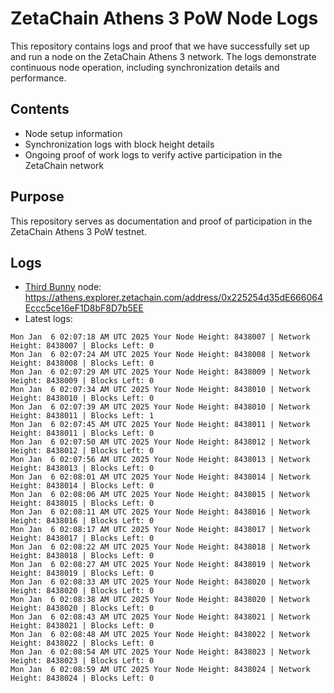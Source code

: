 # ZetaChain Athens 3 PoW Node Logs
This repository contains logs and proof that we have successfully set up and run a node on the ZetaChain Athens 3 network. The logs demonstrate continuous node operation, including synchronization details and performance.

## Contents
- Node setup information
- Synchronization logs with block height details
- Ongoing proof of work logs to verify active participation in the ZetaChain network

## Purpose
This repository serves as documentation and proof of participation in the ZetaChain Athens 3 PoW testnet.

## Logs

- [Third Bunny](https://thirdbunny.xyz/) node: https://athens.explorer.zetachain.com/address/0x225254d35dE666064Eccc5ce16eF1D8bF8D7b5EE
- Latest logs:
```
Mon Jan  6 02:07:18 AM UTC 2025 Your Node Height: 8438007 | Network Height: 8438007 | Blocks Left: 0
Mon Jan  6 02:07:24 AM UTC 2025 Your Node Height: 8438008 | Network Height: 8438008 | Blocks Left: 0
Mon Jan  6 02:07:29 AM UTC 2025 Your Node Height: 8438009 | Network Height: 8438009 | Blocks Left: 0
Mon Jan  6 02:07:34 AM UTC 2025 Your Node Height: 8438010 | Network Height: 8438010 | Blocks Left: 0
Mon Jan  6 02:07:39 AM UTC 2025 Your Node Height: 8438010 | Network Height: 8438011 | Blocks Left: 1
Mon Jan  6 02:07:45 AM UTC 2025 Your Node Height: 8438011 | Network Height: 8438011 | Blocks Left: 0
Mon Jan  6 02:07:50 AM UTC 2025 Your Node Height: 8438012 | Network Height: 8438012 | Blocks Left: 0
Mon Jan  6 02:07:56 AM UTC 2025 Your Node Height: 8438013 | Network Height: 8438013 | Blocks Left: 0
Mon Jan  6 02:08:01 AM UTC 2025 Your Node Height: 8438014 | Network Height: 8438014 | Blocks Left: 0
Mon Jan  6 02:08:06 AM UTC 2025 Your Node Height: 8438015 | Network Height: 8438015 | Blocks Left: 0
Mon Jan  6 02:08:11 AM UTC 2025 Your Node Height: 8438016 | Network Height: 8438016 | Blocks Left: 0
Mon Jan  6 02:08:17 AM UTC 2025 Your Node Height: 8438017 | Network Height: 8438017 | Blocks Left: 0
Mon Jan  6 02:08:22 AM UTC 2025 Your Node Height: 8438018 | Network Height: 8438018 | Blocks Left: 0
Mon Jan  6 02:08:27 AM UTC 2025 Your Node Height: 8438019 | Network Height: 8438019 | Blocks Left: 0
Mon Jan  6 02:08:33 AM UTC 2025 Your Node Height: 8438020 | Network Height: 8438020 | Blocks Left: 0
Mon Jan  6 02:08:38 AM UTC 2025 Your Node Height: 8438020 | Network Height: 8438020 | Blocks Left: 0
Mon Jan  6 02:08:43 AM UTC 2025 Your Node Height: 8438021 | Network Height: 8438021 | Blocks Left: 0
Mon Jan  6 02:08:48 AM UTC 2025 Your Node Height: 8438022 | Network Height: 8438022 | Blocks Left: 0
Mon Jan  6 02:08:54 AM UTC 2025 Your Node Height: 8438023 | Network Height: 8438023 | Blocks Left: 0
Mon Jan  6 02:08:59 AM UTC 2025 Your Node Height: 8438024 | Network Height: 8438024 | Blocks Left: 0
```
